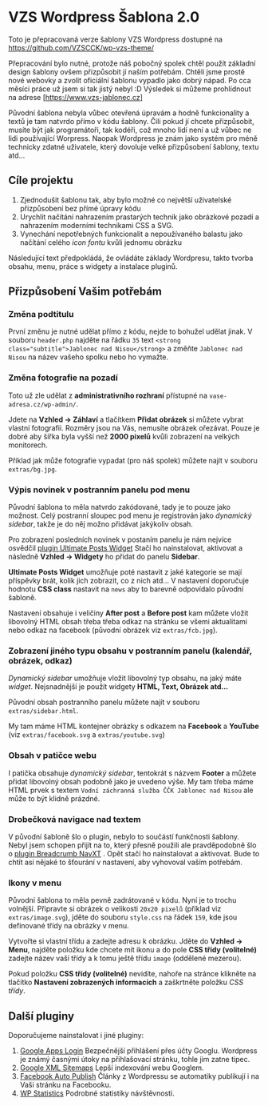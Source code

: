 # VZS Wordpress Šablona 2.0

Toto je přepracovaná verze šablony VZS Wordpress dostupné na https://github.com/VZSCCK/wp-vzs-theme/ 

Přepracování bylo nutné, protože náš pobočný spolek chtěl použít základní design šablony ovšem přizpůsobit jí naším 
potřebám. Chtěli jsme prostě nové webovky a zvolit oficiální šablonu vypadlo jako dobrý nápad. Po cca měsíci práce 
už jsem si tak jistý nebyl :D Výsledek si můžeme prohlídnout na adrese [https://www.vzs-jablonec.cz] 
 
Původní šablona nebyla vůbec otevřená úpravám a hodně funkcionality a textů je tam natvrdo přímo v kódu šablony. 
Čili pokud jí chcete přizpůsobit, musíte být jak programátoři, tak kodéři, což mnoho lidí není a už vůbec ne lidi 
používající Worpress. Naopak Wordpress je znám jako systém pro méně technicky zdatné uživatele, který dovoluje 
velké přizpůsobení šablony, textu atd...

## Cíle projektu
 
1. Zjednodušit šablonu tak, aby bylo možné co největší uživatelské přizpůsobení bez přímé úpravy kódu
2. Urychlit načítání nahrazením prastarých technik jako obrázkové pozadí a nahrazením moderními technikami CSS a SVG.
3. Vynechání nepotřebných funkcionalit a nepoužívaného balastu jako načítání celého *icon fontu* kvůli jednomu obrázku 

Následující text předpokládá, že ovládáte základy Wordpresu, takto tvorba obsahu, menu, práce s widgety 
a instalace pluginů. 

## Přizpůsobení Vašim potřebám

### Změna podtitulu
První změnu je nutné udělat přímo z kódu, nejde to bohužel udělat jinak. V souboru `header.php` najděte 
na řádku `35` text `<strong class="subtitle">Jablonec nad Nisou</strong>` a změňte `Jablonec nad Nisou` na název 
vašeho spolku nebo ho vymažte.

### Změna fotografie na pozadí
Toto už zle udělat z **administrativního rozhraní** přístupné na `vase-adresa.cz/wp-admin/`.
 
Jdete na **Vzhled → Záhlaví** a tlačítkem **Přidat obrázek** si můžete vybrat vlastní fotografii. Rozměry jsou na Vás, 
nemusíte obrázek ořezávat. Pouze je dobré aby šířka byla vyšší než **2000 pixelů** kvůli zobrazení na velkých monitorech.
 
Příklad jak může fotografie vypadat (pro náš spolek) můžete najít v souboru `extras/bg.jpg`.
     
### Výpis novinek v postranním panelu pod menu
Původní šablona to měla natvrdo zakódované, tady je to pouze jako možnost. Celý postranní sloupec pod menu je registrován 
jako *dynamický sidebar*, takže je do něj možno přidávat jakýkoliv obsah. 
   
Pro zobrazení posledních novinek v postaním panelu je nám nejvíce osvědčil
[plugin Ultimate Posts Widget](https://cs.wordpress.org/plugins/ultimate-posts-widget/) Stačí ho nainstalovat, aktivovat
a následně **Vzhled → Widgety** ho přidat do panelu **Sidebar**.
   
**Ultimate Posts Widget** umožňuje poté nastavit z jaké kategorie se mají příspěvky brát, kolik jich zobrazit, 
co z nich atd... V nastavení doporučuje hodnotu **CSS class** nastavit na `news` aby to barevně odpovídalo původní šabloně.

Nastavení obsahuje i veličiny **After post** a **Before post** kam můžete vložit libovolný HTML obsah 
třeba třeba odkaz na stránku se všemi aktualitami nebo odkaz na facebook (původní obrázek viz `extras/fcb.jpg`).  
     
### Zobrazení jiného typu obsahu v postranním panelu (kalendář, obrázek, odkaz)
*Dynamický sidebar* umožňuje vložit libovolný typ obsahu, na jaký máte *widget*. Nejsnadnější je použít widgety 
**HTML, Text, Obrázek atd...** 

Původní obsah postranního panelu můžete najít v souboru `extras/sidebar.html`.

My tam máme HTML kontejner obrázky s odkazem na **Facebook** a **YouTube** (viz `extras/facebook.svg` a `extras/youtube.svg`)

### Obsah v patičce webu
I patička obsahuje *dynamický sidebar*, tentokrát s názvem **Footer** a můžete přidat libovolný obsah podobně 
jako je uvedeno  výše. My tam třeba máme HTML prvek s textem `Vodní záchranná služba ČČK Jablonec nad Nisou` ale může 
to být klidně prázdné. 
  
### Drobečková navigace nad textem
V původní šabloně šlo o plugin, nebylo to součástí funkčnosti šablony. Nebyl jsem schopen přijít na to, který přesně 
použili ale pravděpodobně šlo o [plugin Breadcrumb NavXT](https://cs.wordpress.org/plugins/breadcrumb-navxt/) .
Opět stačí ho nainstalovat a aktivovat. Bude to chtít asi nějaké to šťourání v nastavení, aby vyhovoval vaším potřebám. 
 
### Ikony v menu
Původní šablona to měla pevně zadrátované v kódu. Nyní je to trochu volnější. Připravte si obrázek 
o velikosti `20x20 pixelů` (příklad viz `extras/image.svg`), jděte do souboru `style.css` na řádek `159`, 
kde jsou definované třídy na obrázky v menu.
  
Vytvořte si vlastní třídu a zadejte adresu k obrázku. Jděte do **Vzhled → Menu**, najděte položku kde chcete mít ikonu 
a do pole **CSS třídy (volitelné)** zadejte název vaší třídy a k tomu ještě třídu `image` (oddělené mezerou).

Pokud položku **CSS třídy (volitelné)** nevidíte, nahoře na stránce klikněte na tlačítko **Nastavení zobrazených 
informacích** a zaškrtněte položku *CSS třídy*. 

## Další pluginy
Doporučujeme nainstalovat i jiné pluginy:

1. [Google Apps Login](https://cs.wordpress.org/plugins/google-apps-login/) Bezpečnější přihlášení přes účty Googlu. 
Wordpress je známý časnými útoky na přihlašovací stránku, tohle jim zatne tipec.
2. [Google XML Sitemaps](https://cs.wordpress.org/plugins/google-sitemap-generator/) Lepší indexování webu Googlem.
3. [Facebook Auto Publish](https://cs.wordpress.org/plugins/facebook-auto-publish/) Články z Wordpressu se automatiky 
publikují i na Vaši stránku na Facebooku.
4. [WP Statistics](https://cs.wordpress.org/plugins/wp-statistics/) Podrobné statistiky návštěvnosti. 